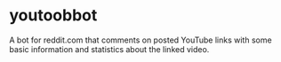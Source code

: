 youtoobbot
==========

A bot for reddit.com that comments on posted YouTube links with some basic information and statistics about the linked video.
